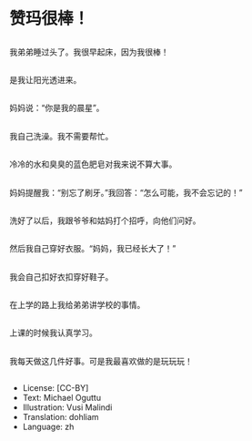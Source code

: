 # 赞玛很棒！

##
我弟弟睡过头了。我很早起床，因为我很棒！

##
是我让阳光透进来。

##
妈妈说：“你是我的晨星”。

##
我自己洗澡。我不需要帮忙。

##
冷冷的水和臭臭的蓝色肥皂对我来说不算大事。

##
妈妈提醒我：“别忘了刷牙。”我回答：“怎么可能，我不会忘记的！”

##
洗好了以后，我跟爷爷和姑妈打个招呼，向他们问好。

##
然后我自己穿好衣服。“妈妈，我已经长大了！”

##
我会自己扣好衣扣穿好鞋子。

##
在上学的路上我给弟弟讲学校的事情。

##
上课的时候我认真学习。

##
我每天做这几件好事。可是我最喜欢做的是玩玩玩！

##
* License: [CC-BY]
* Text: Michael Oguttu
* Illustration: Vusi Malindi
* Translation: dohliam
* Language: zh
